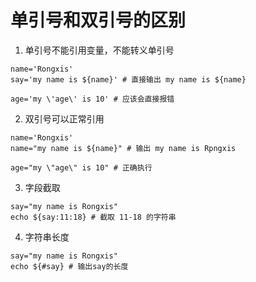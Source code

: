 
# 单引号和双引号的区别
1. 单引号不能引用变量，不能转义单引号
``` shell
name='Rongxis'
say='my name is ${name}' # 直接输出 my name is ${name}

age='my \'age\' is 10' # 应该会直接报错
```

2. 双引号可以正常引用

``` shell
name='Rongxis'
name="my name is ${name}" # 输出 my name is Rpngxis

age="my \"age\" is 10" # 正确执行
```

3. 字段截取
``` shell
say="my name is Rongxis"
echo ${say:11:18} # 截取 11-18 的字符串
```

4. 字符串长度
``` shell
say="my name is Rongxis"
echo ${#say} # 输出say的长度
```